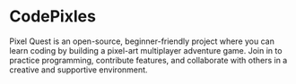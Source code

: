# CodePixles
Pixel Quest is an open-source, beginner-friendly project where you can learn coding by building a pixel-art multiplayer adventure game. Join in to practice programming, contribute features, and collaborate with others in a creative and supportive environment.
